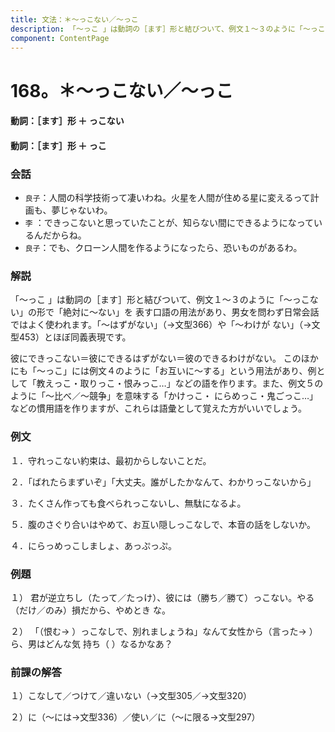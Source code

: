 ```yaml
---
title: 文法：＊～っこない／～っこ
description: 「～っこ 」は動詞の［ます］形と結びついて、例文１～３のように「～っこない」の形で「絶対に～ない」を 表す口語の用法があり、男女を問わず日常会話ではよく使われます。「～はずがない」（→文型366）や「～わけが ない」（→文型453）とほぼ同義表現です。
component: ContentPage
---
```



# 168。＊～っこない／～っこ
#### 動詞：［ます］形 ＋ っこない
#### 動詞：［ます］形 ＋ っこ
### 会話
- `良子`：人間の科学技術って凄いわね。火星を人間が住める星に変えるって計画も、夢じゃないわ。
- `李` ：できっこないと思っていたことが、知らない間にできるようになっているんだからね。
- `良子`：でも、クローン人間を作るようになったら、恐いものがあるわ。
### 解説
「～っこ 」は動詞の［ます］形と結びついて、例文１～３のように「～っこない」の形で「絶対に～ない」を 表す口語の用法があり、男女を問わず日常会話ではよく使われます。「～はずがない」（→文型366）や「～わけが ない」（→文型453）とほぼ同義表現です。

彼にできっこない＝彼にできるはずがない＝彼のできるわけがない。 このほかにも「～っこ」には例文４のように「お互いに～する」という用法があり、例として「教えっこ・取りっこ・恨みっこ…」などの語を作ります。また、例文５のように「～比べ／～競争」を意味する「かけっこ・ にらめっこ・鬼ごっこ…」などの慣用語を作りますが、これらは語彙として覚えた方がいいでしょう。
### 例文
１．守れっこない約束は、最初からしないことだ。

２．「ばれたらまずいぞ」「大丈夫。誰がしたかなんて、わかりっこないから」

３．たくさん作っても食べられっこないし、無駄になるよ。

５．腹のさぐり合いはやめて、お互い隠しっこなしで、本音の話をしないか。

４．にらっめっこしましょ、あっぷっぷ。
### 例題
１） 君が逆立ちし（たって／たっけ）、彼には（勝ち／勝て）っこない。やる（だけ／のみ）損だから、やめとき な。

２） 「（恨む→ ）っこなしで、別れましょうね」なんて女性から（言った→ ）ら、男はどんな気 持ち（ ）なるかなあ？
### 前課の解答
１）こなして／つけて／違いない（→文型305／→文型320）

２）に（～には→文型336）／使い／に（～に限る→文型297）
